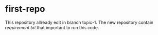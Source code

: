 # first-repo
This repository allready edit in branch topic-1. The new repository contain *requirement.txt* that important to run this code.
